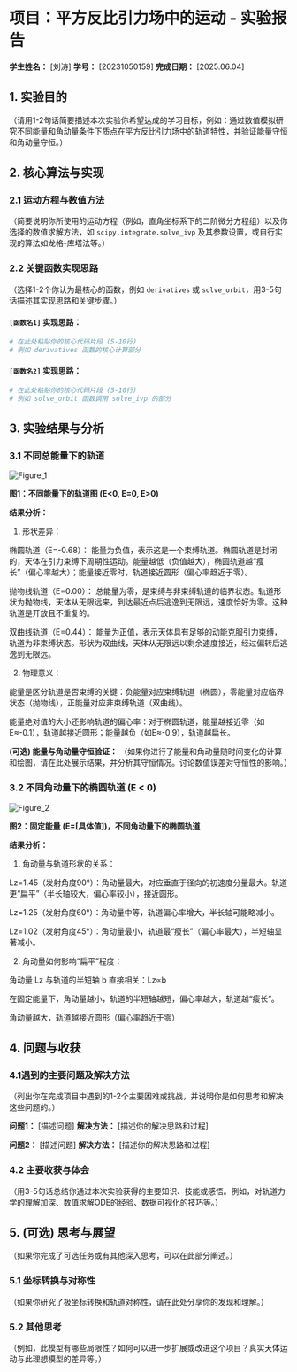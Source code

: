 # 项目：平方反比引力场中的运动 - 实验报告

**学生姓名：** [刘涛]
**学号：** [20231050159]
**完成日期：** [2025.06.04]

## 1. 实验目的

（请用1-2句话简要描述本次实验你希望达成的学习目标，例如：通过数值模拟研究不同能量和角动量条件下质点在平方反比引力场中的轨道特性，并验证能量守恒和角动量守恒。）

## 2. 核心算法与实现

### 2.1 运动方程与数值方法
（简要说明你所使用的运动方程（例如，直角坐标系下的二阶微分方程组）以及你选择的数值求解方法，如 `scipy.integrate.solve_ivp` 及其参数设置，或自行实现的算法如龙格-库塔法等。）

### 2.2 关键函数实现思路
（选择1-2个你认为最核心的函数，例如 `derivatives` 或 `solve_orbit`，用3-5句话描述其实现思路和关键步骤。）

#### `[函数名1]` 实现思路：

```python
# 在此处粘贴你的核心代码片段 (5-10行)
# 例如 derivatives 函数的核心计算部分
```

#### `[函数名2]` 实现思路：

```python
# 在此处粘贴你的核心代码片段 (5-10行)
# 例如 solve_orbit 函数调用 solve_ivp 的部分
```

## 3. 实验结果与分析

### 3.1 不同总能量下的轨道

![Figure_1](https://github.com/user-attachments/assets/426a60a7-a91e-4b39-9ffc-f6c76b13b60a)

**图1：不同能量下的轨道图 (E<0, E=0, E>0)**

**结果分析：**

1. 形状差异：

椭圆轨道（E=-0.68）：
能量为负值，表示这是一个束缚轨道。椭圆轨道是封闭的，天体在引力束缚下周期性运动。能量越低（负值越大），椭圆轨道越“瘦长”（偏心率越大）；能量接近零时，轨道接近圆形（偏心率趋近于零）。

抛物线轨道（E=0.00）：
总能量为零，是束缚与非束缚轨道的临界状态。轨道形状为抛物线，天体从无限远来，到达最近点后逃逸到无限远，速度恰好为零。这种轨道是开放且不重复的。

双曲线轨道（E=0.44）：
能量为正值，表示天体具有足够的动能克服引力束缚，轨道为非束缚状态。形状为双曲线，天体从无限远以剩余速度接近，经过偏转后逃逸到无限远。

2. 物理意义：

能量是区分轨道是否束缚的关键：负能量对应束缚轨道（椭圆），零能量对应临界状态（抛物线），正能量对应非束缚轨道（双曲线）。

能量绝对值的大小还影响轨道的偏心率：对于椭圆轨道，能量越接近零（如E≈-0.1），轨道越接近圆形；能量越负（如E≈-0.9），轨道越扁长。

**(可选) 能量与角动量守恒验证：**
（如果你进行了能量和角动量随时间变化的计算和绘图，请在此处展示结果，并分析其守恒情况。讨论数值误差对守恒性的影响。）

### 3.2 不同角动量下的椭圆轨道 (E < 0)

![Figure_2](https://github.com/user-attachments/assets/6a854e01-3e6d-4dcb-b199-048ba0e7e247)

**图2：固定能量 (E=[具体值])，不同角动量下的椭圆轨道**

**结果分析：**

1. 角动量与轨道形状的关系：

Lz=1.45（发射角度90°）：角动量最大，对应垂直于径向的初速度分量最大。轨道更“扁平”（半长轴较大，偏心率较小），接近圆形。

Lz=1.25（发射角度60°）：角动量中等，轨道偏心率增大，半长轴可能略减小。

Lz=1.02（发射角度45°）：角动量最小，轨道最“瘦长”（偏心率最大），半短轴显著减小。

2. 角动量如何影响“扁平”程度：

角动量 Lz 与轨道的半短轴 b 直接相关：Lz∝b

在固定能量下，角动量越小，轨道的半短轴越短，偏心率越大，轨道越“瘦长”。

角动量越大，轨道越接近圆形（偏心率趋近于零）

## 4. 问题与收获

### 4.1遇到的主要问题及解决方法
（列出你在完成项目中遇到的1-2个主要困难或挑战，并说明你是如何思考和解决这些问题的。）

**问题1：** [描述问题]
**解决方法：** [描述你的解决思路和过程]

**问题2：** [描述问题]
**解决方法：** [描述你的解决思路和过程]

### 4.2 主要收获与体会
（用3-5句话总结你通过本次实验获得的主要知识、技能或感悟。例如，对轨道力学的理解加深、数值求解ODE的经验、数据可视化的技巧等。）

## 5. (可选) 思考与展望

（如果你完成了可选任务或有其他深入思考，可以在此部分阐述。）

### 5.1 坐标转换与对称性
（如果你研究了极坐标转换和轨道对称性，请在此处分享你的发现和理解。）

### 5.2 其他思考
（例如，此模型有哪些局限性？如何可以进一步扩展或改进这个项目？真实天体运动与此理想模型的差异等。）

